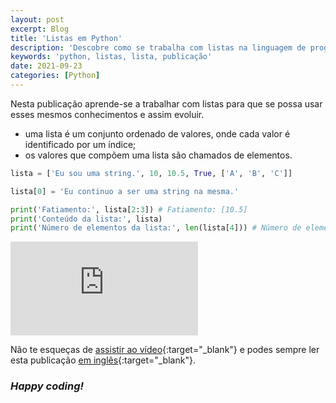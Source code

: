 ```yaml
---
layout: post
excerpt: Blog
title: 'Listas em Python'
description: 'Descobre como se trabalha com listas na linguagem de programação Python. Obtém respostas às tuas dúvidas com a teoria e os exemplos apresentados.'
keywords: 'python, listas, lista, publicação'
date: 2021-09-23
categories: [Python]
---
```


Nesta publicação aprende-se a trabalhar com listas para que se possa usar esses mesmos conhecimentos e assim evoluir.

- uma lista é um conjunto ordenado de valores, onde cada valor é identificado por um índice;
- os valores que compõem uma lista são chamados de elementos.

```python
lista = ['Eu sou uma string.', 10, 10.5, True, ['A', 'B', 'C']]

lista[0] = 'Eu continuo a ser uma string na mesma.'

print('Fatiamento:', lista[2:3]) # Fatiamento: [10.5]
print('Conteúdo da lista:', lista)
print('Número de elementos da lista:', len(lista[4])) # Número de elementos da lista: 3
```

<div class="video-container">
  <iframe src="https://www.youtube.com/embed/YPjiLWtky60" frameborder="0" allowfullscreen></iframe>
</div>

Não te esqueças de [assistir ao vídeo](https://youtu.be/YPjiLWtky60){:target="\_blank"} e podes sempre ler esta publicação [em inglês](https://nelsonsilvadev.com/blog/lists-in-python/){:target="\_blank"}.

### _Happy coding!_
